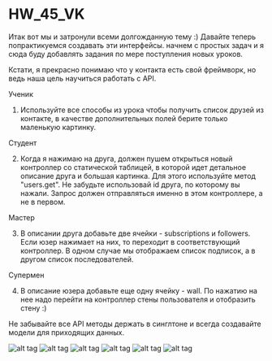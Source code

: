 # HW_45_VK

Итак вот мы и затронули всеми долгожданную тему :) Давайте теперь попрактикуемся создавать эти интерфейсы. начнем с простых задач и я сюда буду добавлять задания по мере поступления новых уроков.

Кстати, я прекрасно понимаю что у контакта есть свой фреймворк, но ведь наша цель научиться работать с API.

Ученик

1. Используйте все способы из урока чтобы получить список друзей из контакте, в качестве дополнительных полей берите только маленькую картинку.

Студент

2. Когда я нажимаю на друга, должен пушем открыться новый контроллер со статической таблицей, в которой идет детальное описание друга и большая картинка. Для этого используйте метод "users.get". Не забудьте использовай id друга, по которому вы нажали. Запрос должен отправляться именно в этом контроллере, а не в первом.

Мастер

3. В описании друга добавьте две ячейки - subscriptions и followers. Если юзер нажимает на них, то переходит в соответствующий контроллер. В одном случае мы отображаем список подписок, а в другом список последователей.

Супермен

4. В описание юзера добавьте еще одну ячейку - wall. По нажатию на нее надо перейти на контроллер стены пользователя и отобразить стену :)

Не забывайте все API методы держать в синглтоне и всегда создавайте модели для приходящих данных.

![alt tag](https://pp.vk.me/c622222/v622222080/4669c/WmgszG0Qwik.jpg)
![alt tag](https://pp.vk.me/c622222/v622222080/4667c/4nMd9nPtCLI.jpg)
![alt tag](https://pp.vk.me/c622222/v622222080/46694/6SuSgC8UyWs.jpg)
![alt tag](https://pp.vk.me/c622222/v622222080/46684/1IA2YhqG_yU.jpg)
![alt tag](https://pp.vk.me/c622222/v622222080/46674/GSK0WuooZAA.jpg)
![alt tag](https://pp.vk.me/c622222/v622222080/4668c/v1aYsKKaoEc.jpg)
